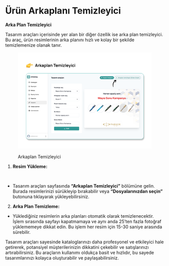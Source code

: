 # Ürün Arkaplanı Temizleyici

**Arka Plan Temizleyici**

Tasarım araçları içerisinde yer alan bir diğer özellik ise arka plan temizleyici. Bu araç, ürün resimlerinin arka planını hızlı ve kolay bir şekilde temizlemenize olanak tanır.

<figure><img src="../.gitbook/assets/Arkaplan Temizleyici.png" alt=""><figcaption><p>Arkaplan Temizleyici</p></figcaption></figure>

1. **Resim Yükleme:**

<figure><img src="../.gitbook/assets/Resim Yükleme ve Arkaplan Temizleyici.png" alt=""><figcaption></figcaption></figure>

* Tasarım araçları sayfasında **“Arkaplan Temizleyici”** bölümüne gelin. Burada resimlerinizi sürükleyip bırakabilir veya **“Dosyalarınızdan seçin”** butonuna tıklayarak yükleyebilirsiniz.

2. **Arka Plan Temizleme:**

* Yüklediğiniz resimlerin arka planları otomatik olarak temizlenecektir. İşlem sırasında sayfayı kapatmamaya ve aynı anda 25’ten fazla fotoğraf yüklememeye dikkat edin. Bu işlem her resim için 15-30 saniye arasında sürebilir.

Tasarım araçları sayesinde kataloglarınızı daha profesyonel ve etkileyici hale getirerek, potansiyel müşterilerinizin dikkatini çekebilir ve satışlarınızı artırabilirsiniz. Bu araçların kullanımı oldukça basit ve hızlıdır, bu sayede tasarımlarınızı kolayca oluşturabilir ve paylaşabilirsiniz.
